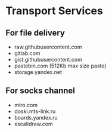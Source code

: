 # Transport Services

## For file delivery

* raw.githubusercontent.com
* gitlab.com
* gist.githubusercontent.com
* pastebin.com (512Kb max size paste)
* storage.yandex.net





## For socks channel

* miro.com
* doski.mts-link.ru
* boards.yandex.ru
* excalidraw.com



